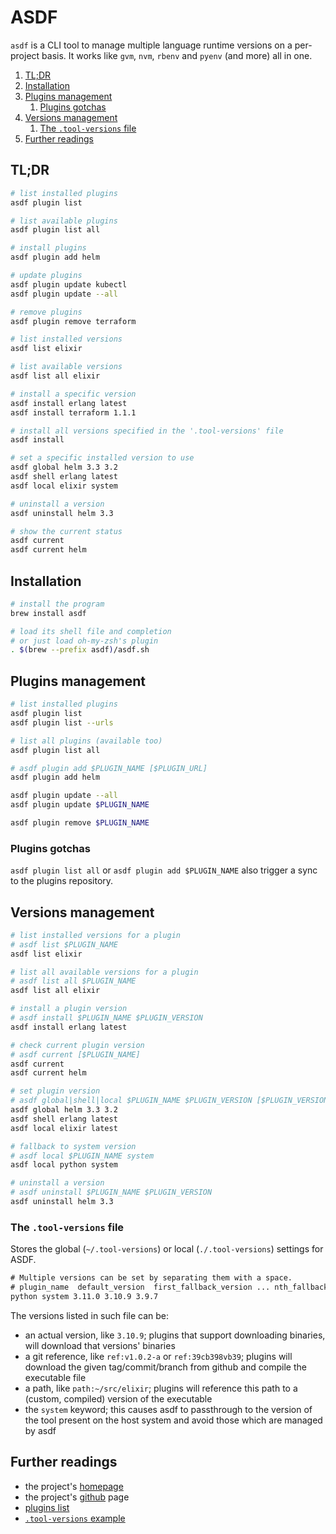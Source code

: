 # ASDF

`asdf` is a CLI tool to manage multiple language runtime versions on a per-project basis. It works like `gvm`, `nvm`, `rbenv` and `pyenv` (and more) all in one.

1. [TL;DR](#tldr)
2. [Installation](#installation)
3. [Plugins management](#plugins-management)
   1. [Plugins gotchas](#plugins-gotchas)
4. [Versions management](#versions-management)
   1. [The `.tool-versions` file](#the-tool-versions-file)
5. [Further readings](#further-readings)

## TL;DR

```sh
# list installed plugins
asdf plugin list

# list available plugins
asdf plugin list all

# install plugins
asdf plugin add helm

# update plugins
asdf plugin update kubectl
asdf plugin update --all

# remove plugins
asdf plugin remove terraform

# list installed versions
asdf list elixir

# list available versions
asdf list all elixir

# install a specific version
asdf install erlang latest
asdf install terraform 1.1.1

# install all versions specified in the '.tool-versions' file
asdf install

# set a specific installed version to use
asdf global helm 3.3 3.2
asdf shell erlang latest
asdf local elixir system

# uninstall a version
asdf uninstall helm 3.3

# show the current status
asdf current
asdf current helm
```

## Installation

```sh
# install the program
brew install asdf

# load its shell file and completion
# or just load oh-my-zsh's plugin
. $(brew --prefix asdf)/asdf.sh
```

## Plugins management

```sh
# list installed plugins
asdf plugin list
asdf plugin list --urls

# list all plugins (available too)
asdf plugin list all

# asdf plugin add $PLUGIN_NAME [$PLUGIN_URL]
asdf plugin add helm

asdf plugin update --all
asdf plugin update $PLUGIN_NAME

asdf plugin remove $PLUGIN_NAME
```

### Plugins gotchas

`asdf plugin list all` or `asdf plugin add $PLUGIN_NAME` also trigger a sync to the plugins repository.

## Versions management

```sh
# list installed versions for a plugin
# asdf list $PLUGIN_NAME
asdf list elixir

# list all available versions for a plugin
# asdf list all $PLUGIN_NAME
asdf list all elixir

# install a plugin version
# asdf install $PLUGIN_NAME $PLUGIN_VERSION
asdf install erlang latest

# check current plugin version
# asdf current [$PLUGIN_NAME]
asdf current
asdf current helm

# set plugin version
# asdf global|shell|local $PLUGIN_NAME $PLUGIN_VERSION [$PLUGIN_VERSION,...]
asdf global helm 3.3 3.2
asdf shell erlang latest
asdf local elixir latest

# fallback to system version
# asdf local $PLUGIN_NAME system
asdf local python system

# uninstall a version
# asdf uninstall $PLUGIN_NAME $PLUGIN_VERSION
asdf uninstall helm 3.3
```

### The `.tool-versions` file

Stores the global (`~/.tool-versions`) or local (`./.tool-versions`) settings for ASDF.

```txt
# Multiple versions can be set by separating them with a space.
# plugin_name  default_version  first_fallback_version ... nth_fallback_version
python system 3.11.0 3.10.9 3.9.7
```

The versions listed in such file can be:

- an actual version, like `3.10.9`; plugins that support downloading binaries, will download that versions' binaries
- a git reference, like `ref:v1.0.2-a` or `ref:39cb398vb39`; plugins will download the given tag/commit/branch from github and compile the executable file
- a path, like `path:~/src/elixir`; plugins will reference this path to a (custom, compiled) version of the executable
- the `system` keyword; this causes asdf to passthrough to the version of the tool present on the host system and avoid those which are managed by asdf

## Further readings

- the project's [homepage]
- the project's [github] page
- [plugins list]
- [`.tool-versions` example][.tool-versions example]

<!-- project's references -->
[github]: https://github.com/asdf-vm/asdf
[homepage]: https://asdf-vm.com/
[plugins list]: https://github.com/asdf-vm/asdf-plugins

<!-- internal references -->
[.tool-versions example]: ../examples/.tool-versions
